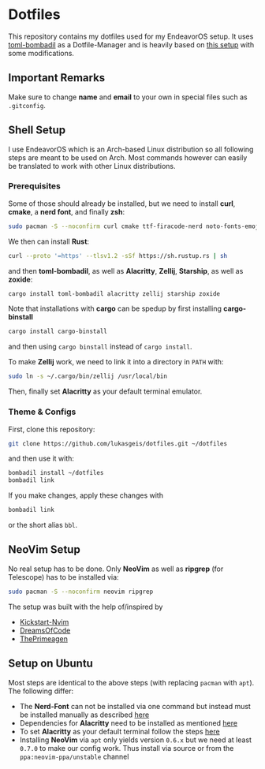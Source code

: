 # Dotfiles

This repository contains my dotfiles used for my EndeavorOS setup.
It uses [toml-bombadil](https://github.com/oknozor/toml-bombadil) as a Dotfile-Manager and is heavily based on [this setup](https://github.com/EldosHD/dotFiles) with some modifications.

## Important Remarks

Make sure to change **name** and **email** to your own in special files such as `.gitconfig`.


## Shell Setup

I use EndeavorOS which is an Arch-based Linux distribution so all following steps are meant to be used on Arch.
Most commands however can easily be translated to work with other Linux distributions.

### Prerequisites

Some of those should already be installed, but we need to install **curl**, **cmake**, a **nerd font**, and finally **zsh**:
```bash
sudo pacman -S --noconfirm curl cmake ttf-firacode-nerd noto-fonts-emoji zsh zoxide
```

We then can install **Rust**:
```bash
curl --proto '=https' --tlsv1.2 -sSf https://sh.rustup.rs | sh
```
and then **toml-bombadil**, as well as **Alacritty**, **Zellij**, **Starship**, as well as **zoxide**:
```bash
cargo install toml-bombadil alacritty zellij starship zoxide
```

Note that installations with **cargo** can be spedup by first installing **cargo-binstall**
```bash
cargo install cargo-binstall
```
and then using `cargo binstall` instead of `cargo install`.

To make **Zellij** work, we need to link it into a directory in `PATH` with:
```bash
sudo ln -s ~/.cargo/bin/zellij /usr/local/bin
```

Then, finally set **Alacritty** as your default terminal emulator.

### Theme & Configs

First, clone this repository:
```bash
git clone https://github.com/lukasgeis/dotfiles.git ~/dotfiles
```
and then use it with:
```bash
bombadil install ~/dotfiles
bombadil link
```

If you make changes, apply these changes with 
```bash
bombadil link
```
or the short alias `bbl`.


## NeoVim Setup

No real setup has to be done.
Only **NeoVim** as well as **ripgrep** (for Telescope) has to be installed via:
```bash
sudo pacman -S --noconfirm neovim ripgrep
```

The setup was built with the help of/inspired by
* [Kickstart-Nvim](https://github.com/nvim-lua/kickstart.nvim/tree/master)
* [DreamsOfCode](https://github.com/dreamsofcode-io/DreamNvim/tree/main)
* [ThePrimeagen](https://www.youtube.com/watch?v=w7i4amO_zaE&ab_channel=ThePrimeagen)


## Setup on Ubuntu

Most steps are identical to the above steps (with replacing `pacman` with `apt`).
The following differ:
- The **Nerd-Font** can not be installed via one command but instead must be installed manually as described [here](https://gist.github.com/matthewjberger/7dd7e079f282f8138a9dc3b045ebefa0)
- Dependencies for **Alacritty** need to be installed as mentioned [here](https://github.com/alacritty/alacritty/blob/master/INSTALL.md#dependencies)
- To set **Alacritty** as your default terminal follow the steps [here](https://askubuntu.com/questions/1364954/make-alacritty-the-default-terminal-permanently)
- Installing **NeoVim** via `apt` only yields version `0.6.x` but we need at least `0.7.0` to make our config work. Thus install via source or from the `ppa:neovim-ppa/unstable` channel
